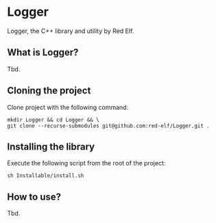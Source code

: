 # Logger

Logger, the C++ library and utility by Red Elf.

## What is Logger?

Tbd.

## Cloning the project

Clone project with the following command:

```shell
mkdir Logger && cd Logger && \
git clone --recurse-submodules git@github.com:red-elf/Logger.git .
```

## Installing the library

Execute the following script from the root of the project:

```shell
sh Installable/install.sh
```

## How to use?

Tbd.
